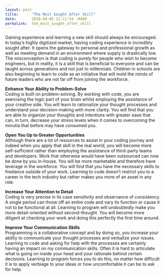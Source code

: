 ```yaml
---
layout: post
title:      "The Most Sought After Skill"
date:       2018-04-05 11:11:54 -0400
permalink:  the_most_sought_after_skill
---
```



Gaining experience and learning a new skill should always be encouraged. In today’s highly digitized market, having coding experience is incredibly sought after. It opens the gateway to personal and professional growth as well as meeting demand in an environment where supply is drastically low. The misconception is that coding is purely for people who wish to become engineers, but in reality, it is a skill that is beneficial to everyone and can be taught across generations and not just to millennials. Children in schools are also beginning to learn to code as an initiative that will mold the minds of future leaders who are not far off from joining the workforce.

**Enhance Your Ability to Problem-Solve**<br>
Coding is built on problem-solving. By working with code, you are exercising the logic part of your brain whilst employing the assistance of your creative side. You will learn to rationalize your thought processes and understand your decision-making with more clarity. You will find that you are able to organize your thoughts and intentions with greater ease that can, in turn, decrease your stress levels when it comes to overcoming the minutia that before may have consumed you.

**Open You Up to Greater Opportunities**<br>
Although there are a lot of resources to assist in your coding journey and indeed when you apply that skill in the real world, you will become more self-sufficient rather than employing the assistance of third-party teams and developers. Work that otherwise would have been outsourced can now be done by you in-house. You will be more marketable and therefore have leverage in the workforce. You will find that you have the necessary skills to freelance outside of your work. Learning to code doesn’t restrict you to a career in the tech industry but rather makes you more of an asset in any role.

**Increase Your Attention to Detail**<br>
Coding is very precise in its case sensitivity and observance of consistency. A single period can throw off an entire code and vary its function or cause it not to be functional at all. Learning to program will undoubtedly make you more detail-oriented without second-thought. You will become more diligent at checking your work and doing this perfectly the first time around.

**Improve Your Communication Skills**<br>
Programming is a collaborative concept and by doing so, you increase your ability to communicate your thought processes and verbalize your issues. 
Learning to code and asking for help with the processes are certainly having an impact on my communication skills. Often it is hard to articulate what is going on inside your head and your rationale behind certain decisions. Learning to program forces you to do this, no matter how difficult it is to apply verbiage to your ideas or how uncomfortable it can be to ask for help.
